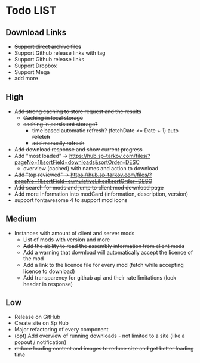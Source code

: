 # Todo LIST

## Download Links
- ~~Support direct archive files~~
- Support Github release links with tag
- Support Github release links
- Support Dropbox
- Support Mega
- add more

## High
- A~~dd strong caching to store request and the results~~
  - ~~Caching in local storage~~
  - ~~caching in persistent storage?~~
    - ~~time based automatic refresh? (fetchDate <= Date + 1) auto refetch~~
    - ~~add manually refresh~~
- ~~Add download response and show current progress~~
- Add "most loaded" -> https://hub.sp-tarkov.com/files/?pageNo=1&sortField=downloads&sortOrder=DESC
  - overview (cached) with names and action to download
- ~~Add "top reviewed" -> https://hub.sp-tarkov.com/files/?pageNo=1&sortField=cumulativeLikes&sortOrder=DESC~~
- ~~Add search for mods and jump to client mod download page~~
- Add more Information into modCard (information, description, version)
- support fontawesome 4 to support mod icons

## Medium
- Instances with amount of client and server mods
  - List of mods with version and more
  - ~~Add the ability to read the assembly information from client mods~~
  - Add a warning that download will automatically accept the licence of the mod
  - Add a link to the licence file for every mod (fetch while accepting licence to download)
  - Add transparency for github api and their rate limitations (look header in response)



## Low
- Release on GitHub
- Create site on Sp Hub
- Major refactoring of every component
- (opt) Add overview of running downloads - not limited to a site (like a popout / notification)
- ~~reduce loading content and images to reduce size and get better loading time~~








